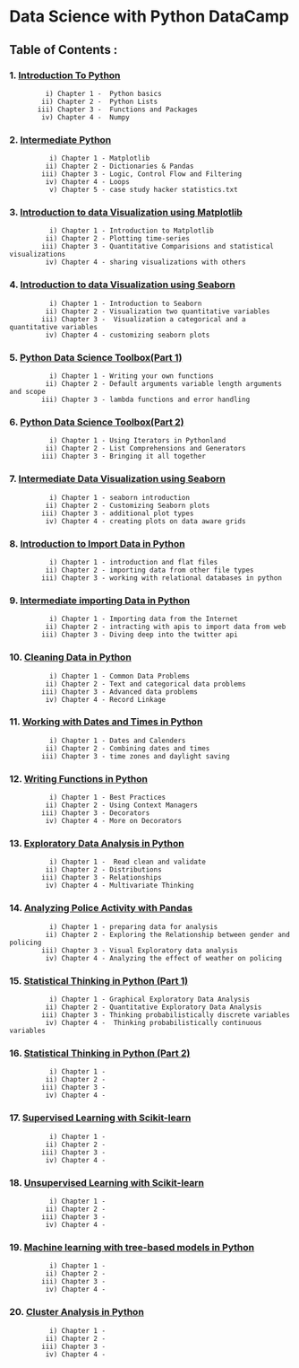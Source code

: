 # Data Science with Python DataCamp

## Table of Contents :

### 1. <a href="https://github.com/Anirudh-Chauhan/Data-Scientist-with-Python-DataCamp/tree/main/01%20-%20Introduction%20to%20Python">Introduction To Python</a>
             i) Chapter 1 -  Python basics 
            ii) Chapter 2 -  Python Lists
           iii) Chapter 3 -  Functions and Packages
            iv) Chapter 4 -  Numpy
### 2. <a href="https://github.com/Anirudh-Chauhan/Data-Scientist-with-Python-DataCamp/tree/main/02%20-%20Intermediate%20Python">Intermediate Python</a>
              i) Chapter 1 - Matplotlib 
             ii) Chapter 2 - Dictionaries & Pandas
            iii) Chapter 3 - Logic, Control Flow and Filtering
             iv) Chapter 4 - Loops
              v) Chapter 5 - case study hacker statistics.txt
### 3. <a href="https://github.com/Anirudh-Chauhan/Data-Scientist-with-Python-DataCamp/tree/main/03%20-%20Introduction%20to%20Data%20Visualization%20using%20Matplotlib">Introduction to data Visualization using Matplotlib</a>
              i) Chapter 1 - Introduction to Matplotlib
             ii) Chapter 2 - Plotting time-series
            iii) Chapter 3 - Quantitative Comparisions and statistical visualizations
             iv) Chapter 4 - sharing visualizations with others
### 4. <a href="https://github.com/Anirudh-Chauhan/Data-Scientist-with-Python-DataCamp/tree/main/04%20-%20Introduction%20to%20Data%20Visualization%20with%20Seaborn">Introduction to data Visualization using Seaborn</a>
              i) Chapter 1 - Introduction to Seaborn
             ii) Chapter 2 - Visualization two quantitative variables
            iii) Chapter 3 -  Visualization a categorical and a quantitative variables
             iv) Chapter 4 - customizing seaborn plots
### 5. <a href="https://github.com/Anirudh-Chauhan/Data-Scientist-with-Python-DataCamp/tree/main/05%20-%20Python%20Data%20Science%20Toolbox%20(Part%201)">Python Data Science Toolbox(Part 1)</a>
              i) Chapter 1 - Writing your own functions
             ii) Chapter 2 - Default arguments variable length arguments and scope
            iii) Chapter 3 - lambda functions and error handling
### 6. <a href="https://github.com/Anirudh-Chauhan/Data-Scientist-with-Python-DataCamp/tree/main/06%20-%20Python%20Data%20Science%20Toolbox%20(Part%202)">Python Data Science Toolbox(Part 2)</a>
              i) Chapter 1 - Using Iterators in Pythonland 
             ii) Chapter 2 - List Comprehensions and Generators
            iii) Chapter 3 - Bringing it all together
### 7. <a href="https://github.com/Anirudh-Chauhan/Data-Scientist-with-Python-DataCamp/tree/main/07%20-%20Intermediate%20Data%20Visualization%20with%20Seaborn">Intermediate Data Visualization using Seaborn</a>
              i) Chapter 1 - seaborn introduction
             ii) Chapter 2 - Customizing Seaborn plots
            iii) Chapter 3 - additional plot types
             iv) Chapter 4 - creating plots on data aware grids
### 8. <a href="https://github.com/Anirudh-Chauhan/Data-Scientist-with-Python-DataCamp/tree/main/08%20-%20Introduction%20to%20Import%20data%20in%20python">Introduction to Import Data in Python</a> 
              i) Chapter 1 - introduction and flat files 
             ii) Chapter 2 - importing data from other file types 
            iii) Chapter 3 - working with relational databases in python
### 9. <a href="https://github.com/Anirudh-Chauhan/Data-Scientist-with-Python-DataCamp/tree/main/09%20-%20Intermediate%20importing%20%20data%20in%20python">Intermediate importing Data in Python</a>
              i) Chapter 1 - Importing data from the Internet
             ii) Chapter 2 - intracting with apis to import data from web
            iii) Chapter 3 - Diving deep into the twitter api
### 10. <a href="https://github.com/Anirudh-Chauhan/Data-Scientist-with-Python-DataCamp/tree/main/10%20-%20Cleaning%20Data%20in%20Python">Cleaning Data in Python</a>
              i) Chapter 1 - Common Data Problems
             ii) Chapter 2 - Text and categorical data problems
            iii) Chapter 3 - Advanced data problems
             iv) Chapter 4 - Record Linkage
### 11. <a href="https://github.com/Anirudh-Chauhan/Data-Scientist-with-Python-DataCamp/tree/main/11%20-%20Working%20with%20Dates%20and%20Times%20in%20Python">Working with Dates and Times in Python</a>
              i) Chapter 1 - Dates and Calenders 
             ii) Chapter 2 - Combining dates and times
            iii) Chapter 3 - time zones and daylight saving
### 12. <a href="https://github.com/Anirudh-Chauhan/Data-Scientist-with-Python-DataCamp/tree/main/12%20-%20Writing%20functions%20in%20Python">Writing Functions in Python</a>
              i) Chapter 1 - Best Practices
             ii) Chapter 2 - Using Context Managers
            iii) Chapter 3 - Decorators 
             iv) Chapter 4 - More on Decorators
### 13. <a href="https://github.com/Anirudh-Chauhan/Data-Scientist-with-Python-DataCamp/tree/main/13%20-%20Exploratory%20Data%20Analysis%20in%20Python">Exploratory Data Analysis in Python</a>
              i) Chapter 1 -  Read clean and validate
             ii) Chapter 2 - Distributions
            iii) Chapter 3 - Relationships 
             iv) Chapter 4 - Multivariate Thinking
### 14. <a href="https://github.com/Anirudh-Chauhan/Data-Scientist-with-Python-DataCamp/tree/main/14%20-%20Analyzing%20Police%20Activity%20with%20pandas">Analyzing Police Activity with Pandas</a>
              i) Chapter 1 - preparing data for analysis
             ii) Chapter 2 - Exploring the Relationship between gender and policing
            iii) Chapter 3 - Visual Exploratory data analysis 
             iv) Chapter 4 - Analyzing the effect of weather on policing
### 15. <a href="https://github.com/Anirudh-Chauhan/Data-Scientist-with-Python-DataCamp/tree/main/15%20-%20Statistical%20Thinking%20in%20Python%20(Part%201)">Statistical Thinking in Python (Part 1)</a>
              i) Chapter 1 - Graphical Exploratory Data Analysis 
             ii) Chapter 2 - Quantitative Exploratory Data Analysis
            iii) Chapter 3 - Thinking probabilistically discrete variables 
             iv) Chapter 4 -  Thinking probabilistically continuous variables
### 16. <a href="https://github.com/Anirudh-Chauhan/Data-Scientist-with-Python-DataCamp/tree/main/16%20-%20Statistical%20Thinking%20in%20Python%20(Part%202)">Statistical Thinking in Python (Part 2)</a>
              i) Chapter 1 - 
             ii) Chapter 2 -
            iii) Chapter 3 - 
             iv) Chapter 4 -
### 17. <a href="https://github.com/Anirudh-Chauhan/Data-Scientist-with-Python-DataCamp/tree/main/17%20-%20Supervised%20Learning%20with%20Scikit-learn">Supervised Learning with Scikit-learn</a></a>
              i) Chapter 1 - 
             ii) Chapter 2 -
            iii) Chapter 3 - 
             iv) Chapter 4 -
### 18. <a href="https://github.com/Anirudh-Chauhan/Data-Scientist-with-Python-DataCamp/tree/main/18%20-%20Unsupervised%20Learning%20in%20Python">Unsupervised Learning with Scikit-learn</a>
              i) Chapter 1 - 
             ii) Chapter 2 -
            iii) Chapter 3 - 
             iv) Chapter 4 -
### 19. <a href="https://github.com/Anirudh-Chauhan/Data-Scientist-with-Python-DataCamp/tree/main/19%20-%20Machine%20learning%20with%20tree-based%20models%20in%20python">Machine learning with tree-based models in Python</a></a>
              i) Chapter 1 - 
             ii) Chapter 2 -
            iii) Chapter 3 - 
             iv) Chapter 4 -
### 20. <a href="https://github.com/Anirudh-Chauhan/Data-Scientist-with-Python-DataCamp/tree/main/20%20-%20Cluster%20Analysis%20in%20Python">Cluster Analysis in Python</a>
              i) Chapter 1 - 
             ii) Chapter 2 -
            iii) Chapter 3 - 
             iv) Chapter 4 -
